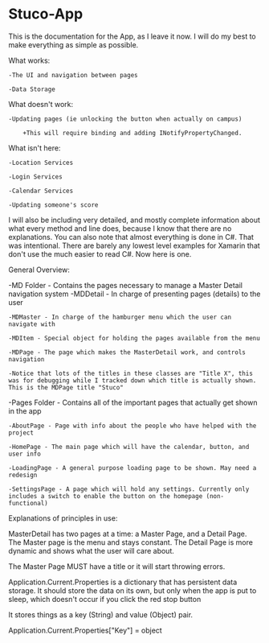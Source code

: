 # Stuco-App
﻿This is the documentation for the App, as I leave it now. I will do my best to make everything as simple as possible.

What works:

	-The UI and navigation between pages
	
	-Data Storage

What doesn't work:

	-Updating pages (ie unlocking the button when actually on campus)
	
		+This will require binding and adding INotifyPropertyChanged. 

What isn't here:

	-Location Services
	
	-Login Services
	
	-Calendar Services
	
	-Updating someone's score


I will also be including very detailed, and mostly complete information about what every method and line does, because I know that there are no explanations.
You can also note that almost everything is done in C#. That was intentional. There are barely any lowest level examples for Xamarin that don't use the much easier to read C#. Now here is one. 

General Overview:

-MD Folder - Contains the pages necessary to manage a Master Detail navigation system
	-MDDetail - In charge of presenting pages (details) to the user
	
	-MDMaster - In charge of the hamburger menu which the user can navigate with
	
	-MDItem - Special object for holding the pages available from the menu
	
	-MDPage - The page which makes the MasterDetail work, and controls navigation
	
	-Notice that lots of the titles in these classes are "Title X", this was for debugging while I tracked down which title is actually shown. This is the MDPage title "Stuco"

-Pages Folder - Contains all of the important pages that actually get shown in the app

	-AboutPage - Page with info about the people who have helped with the project
	
	-HomePage - The main page which will have the calendar, button, and user info
	
	-LoadingPage - A general purpose loading page to be shown. May need a redesign
	
	-SettingsPage - A page which will hold any settings. Currently only includes a switch to enable the button on the homepage (non-functional)




Explanations of principles in use:

MasterDetail has two pages at a time: a Master Page, and a Detail Page. The Master page is the menu and stays constant. The Detail Page is more dynamic and shows what the user will care about.

The Master Page MUST have a title or it will start throwing errors. 

Application.Current.Properties is a dictionary that has persistent data storage. It should store the data on its own, but only when the app is put to sleep, which doesn't occur if you click the red stop button

It stores things as a key (String) and value (Object) pair. 

Application.Current.Properties["Key"] = object

